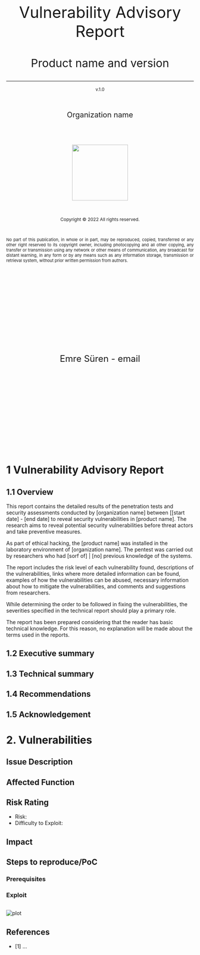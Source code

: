 <style>
    @media print {
    footer {page-break-after: always;}
    }
</style>

<!-- <img src="header.jpg"> -->

<p style="text-align: center; font-size:42px">
    Vulnerability Advisory Report
</p>
<p style="text-align: center; font-size:30px">
    Product name and version
</p>
<hr>
<p style="text-align: center; font-size:12px">
    v.1.0
</p>
</br>
<p style="text-align: center; font-size:20px">
    Organization name
</p>
</br></br>
<p style="text-align: center;">
    <img src="Images/logo.png" width="150" height="150">
</p>
</br>
<p style="text-align: center; font-size:12px">
    Copyright © 2022 All rights reserved.
</p>
</br>
<p style="text-align: justify; font-size:11px">
No part of this publication, in whole or in part, may be reproduced, copied, transferred or any other right reserved to its copyright owner, including photocopying and all other copying, any transfer or transmission using any network or other means of communication, any broadcast for distant learning, in any form or by any means such as any information storage, transmission or retrieval system, without prior written permission from authors.
</p>

<footer>
</footer>

</br></br></br></br></br></br></br></br></br></br></br></br>
<p style="text-align: center; font-size:24px">
    Emre Süren - email
</p>
</br></br></br></br></br></br></br></br></br></br></br></br>

# 1 Vulnerability Advisory Report

## 1.1 Overview

This report contains the detailed results of the penetration tests and security assessments conducted by [organization name] between [[start date] - [end date] to reveal security vulnerabilities in [product name].
The research aims to reveal potential security vulnerabilities before threat actors and take preventive measures.

As part of ethical hacking, the [product name] was installed in the laboratory environment of [organization name].
The pentest was carried out by researchers who had [sorf of] | [no] previous knowledge of the systems. 

The report includes the risk level of each vulnerability found, descriptions of the vulnerabilities, links where more detailed information can be found, examples of how the vulnerabilities can be abused, necessary information about how to mitigate the vulnerabilities, and comments and suggestions from researchers.

While determining the order to be followed in fixing the vulnerabilities, the severities specified in the technical report should play a primary role.

The report has been prepared considering that the reader has basic technical knowledge. 
For this reason, no explanation will be made about the terms used in the reports.

## 1.2 Executive summary

## 1.3 Technical summary

## 1.4 Recommendations

## 1.5 Acknowledgement
 
# 2. Vulnerabilities

## Issue Description

## Affected Function

## Risk Rating
- Risk:
- Difficulty to Exploit:

## Impact

## Steps to reproduce/PoC

### Prerequisites

### Exploit

```python
```

![plot](./images/poc.png)

## References
- [1] ...
